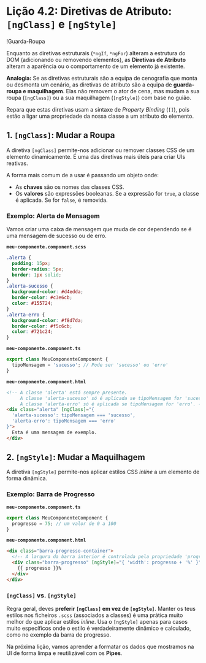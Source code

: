 # Lição 4.2: Diretivas de Atributo: `[ngClass]` e `[ngStyle]`

!Guarda-Roupa

Enquanto as diretivas estruturais (`*ngIf`, `*ngFor`) alteram a estrutura do DOM (adicionando ou removendo elementos), as **Diretivas de Atributo** alteram a aparência ou o comportamento de um elemento já existente.

**Analogia:** Se as diretivas estruturais são a equipa de cenografia que monta ou desmonta um cenário, as diretivas de atributo são a equipa de **guarda-roupa e maquilhagem**. Elas não removem o ator de cena, mas mudam a sua roupa (`[ngClass]`) ou a sua maquilhagem (`[ngStyle]`) com base no guião.

Repara que estas diretivas usam a sintaxe de *Property Binding* (`[]`), pois estão a ligar uma propriedade da nossa classe a um atributo do elemento.

## 1. `[ngClass]`: Mudar a Roupa

A diretiva `[ngClass]` permite-nos adicionar ou remover classes CSS de um elemento dinamicamente. É uma das diretivas mais úteis para criar UIs reativas.

A forma mais comum de a usar é passando um objeto onde:
-   As **chaves** são os nomes das classes CSS.
-   Os **valores** são expressões booleanas. Se a expressão for `true`, a classe é aplicada. Se for `false`, é removida.

### Exemplo: Alerta de Mensagem

Vamos criar uma caixa de mensagem que muda de cor dependendo se é uma mensagem de sucesso ou de erro.

**`meu-componente.component.scss`**
```scss
.alerta {
  padding: 15px;
  border-radius: 5px;
  border: 1px solid;
}
.alerta-sucesso {
  background-color: #d4edda;
  border-color: #c3e6cb;
  color: #155724;
}
.alerta-erro {
  background-color: #f8d7da;
  border-color: #f5c6cb;
  color: #721c24;
}
```

**`meu-componente.component.ts`**
```typescript
export class MeuComponenteComponent {
  tipoMensagem = 'sucesso'; // Pode ser 'sucesso' ou 'erro'
}
```

**`meu-componente.component.html`**
```html
<!-- A classe 'alerta' está sempre presente.
     A classe 'alerta-sucesso' só é aplicada se tipoMensagem for 'sucesso'.
     A classe 'alerta-erro' só é aplicada se tipoMensagem for 'erro'. -->
<div class="alerta" [ngClass]="{
  'alerta-sucesso': tipoMensagem === 'sucesso',
  'alerta-erro': tipoMensagem === 'erro'
}">
  Esta é uma mensagem de exemplo.
</div>
```

## 2. `[ngStyle]`: Mudar a Maquilhagem

A diretiva `[ngStyle]` permite-nos aplicar estilos CSS *inline* a um elemento de forma dinâmica.

### Exemplo: Barra de Progresso

**`meu-componente.component.ts`**
```typescript
export class MeuComponenteComponent {
  progresso = 75; // um valor de 0 a 100
}
```

**`meu-componente.component.html`**
```html
<div class="barra-progresso-container">
  <!-- A largura da barra interior é controlada pela propriedade 'progresso' -->
  <div class="barra-progresso" [ngStyle]="{ 'width': progresso + '%' }">
    {{ progresso }}%
  </div>
</div>
```

### `[ngClass]` vs. `[ngStyle]`

Regra geral, deves **preferir `[ngClass]` em vez de `[ngStyle]`**. Manter os teus estilos nos ficheiros `.scss` (associados a classes) é uma prática muito melhor do que aplicar estilos *inline*. Usa o `[ngStyle]` apenas para casos muito específicos onde o estilo é verdadeiramente dinâmico e calculado, como no exemplo da barra de progresso.

Na próxima lição, vamos aprender a formatar os dados que mostramos na UI de forma limpa e reutilizável com os **Pipes**.